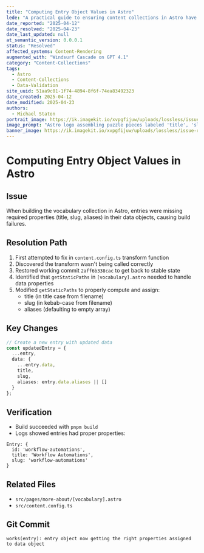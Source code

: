 ```yaml
---
title: "Computing Entry Object Values in Astro"
lede: "A practical guide to ensuring content collections in Astro have complete and valid entry objects for reliable builds."
date_reported: "2025-04-12"
date_resolved: "2025-04-23"
date_last_updated: null
at_semantic_version: 0.0.0.1
status: "Resolved"
affected_systems: Content-Rendering
augmented_with: "Windsurf Cascade on GPT 4.1"
category: "Content-Collections"
tags:
  - Astro
  - Content-Collections
  - Data-Validation
site_uuid: 51aa9c01-1f74-4894-8f6f-74ea83492323
date_created: 2025-04-12
date_modified: 2025-04-23
authors:
  - Michael Staton
portrait_image: https://ik.imagekit.io/xvpgfijuw/uploads/lossless/issue-resolutions/2025-05-05_portrait_image_Computing-entry-object-values-in-Astro_325d5621-cfca-46de-94be-9dc6de578f8d_xsOMlWICc.webp
image_prompt: "Astro logo assembling puzzle pieces labeled 'title', 'slug', and 'aliases' into a complete data object, with a background of code and a successful build checkmark."
banner_image: https://ik.imagekit.io/xvpgfijuw/uploads/lossless/issue-resolutions/2025-05-05_banner_image_Computing-entry-object-values-in-Astro_2c9ff41e-a28c-483e-be87-f4080f8302c7_L6uZWeQsV.webp
---
```

# Computing Entry Object Values in Astro

## Issue
When building the vocabulary collection in Astro, entries were missing required properties (title, slug, aliases) in their data objects, causing build failures.

## Resolution Path
1. First attempted to fix in `content.config.ts` transform function
2. Discovered the transform wasn't being called correctly
3. Restored working commit `2aff6b338cac` to get back to stable state
4. Identified that `getStaticPaths` in `[vocabulary].astro` needed to handle data properties
5. Modified `getStaticPaths` to properly compute and assign:
   - title (in title case from filename)
   - slug (in kebab-case from filename)
   - aliases (defaulting to empty array)

## Key Changes
```typescript
// Create a new entry with updated data
const updatedEntry = {
  ...entry,
  data: {
    ...entry.data,
    title,
    slug,
    aliases: entry.data.aliases || []
  }
};
```

## Verification
- Build succeeded with `pnpm build`
- Logs showed entries had proper properties:
```
Entry: {
  id: 'workflow-automations',
  title: 'Workflow Automations',
  slug: 'workflow-automations'
}
```

## Related Files
- `src/pages/more-about/[vocabulary].astro`
- `src/content.config.ts`

## Git Commit
```
works(entry): entry object now getting the right properties assigned to data object
```